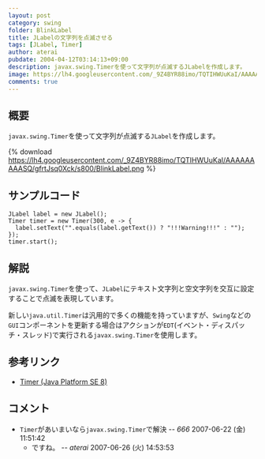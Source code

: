 ```yaml
---
layout: post
category: swing
folder: BlinkLabel
title: JLabelの文字列を点滅させる
tags: [JLabel, Timer]
author: aterai
pubdate: 2004-04-12T03:14:13+09:00
description: javax.swing.Timerを使って文字列が点滅するJLabelを作成します。
image: https://lh4.googleusercontent.com/_9Z4BYR88imo/TQTIHWUuKaI/AAAAAAAAASQ/gfrtJsq0Xck/s800/BlinkLabel.png
comments: true
---
```

## 概要
`javax.swing.Timer`を使って文字列が点滅する`JLabel`を作成します。

{% download https://lh4.googleusercontent.com/_9Z4BYR88imo/TQTIHWUuKaI/AAAAAAAAASQ/gfrtJsq0Xck/s800/BlinkLabel.png %}

## サンプルコード
<pre class="prettyprint"><code>JLabel label = new JLabel();
Timer timer = new Timer(300, e -&gt; {
  label.setText("".equals(label.getText()) ? "!!!Warning!!!" : "");
});
timer.start();
</code></pre>

## 解説
`javax.swing.Timer`を使って、`JLabel`にテキスト文字列と空文字列を交互に設定することで点滅を表現しています。

新しい`java.util.Timer`は汎用的で多くの機能を持っていますが、`Swing`などの`GUI`コンポーネントを更新する場合はアクションが`EDT`(イベント・ディスパッチ・スレッド)で実行される`javax.swing.Timer`を使用します。

## 参考リンク
- [Timer (Java Platform SE 8)](https://docs.oracle.com/javase/jp/8/docs/api/javax/swing/Timer.html)

<!-- dummy comment line for breaking list -->

## コメント
- `Timer`があいまいなら`javax.swing.Timer`で解決 -- *666* 2007-06-22 (金) 11:51:42
    - ですね。 -- *aterai* 2007-06-26 (火) 14:53:53

<!-- dummy comment line for breaking list -->
